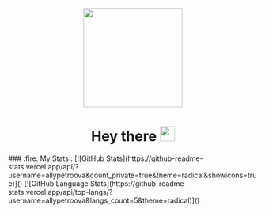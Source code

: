 <div id="header" >
  <div align="center">
    <img src="https://media3.giphy.com/media/v1.Y2lkPTc5MGI3NjExODZscnU5Zm1nNW9kNHZjc2ZwYmdoMG40NzRsM3Rpb3JtNHFyc2plciZlcD12MV9pbnRlcm5hbF9naWZfYnlfaWQmY3Q9Zw/L1R1tvI9svkIWwpVYr/giphy.webp" width="200"/>
    <h1>
      Hey there
      <img src="https://media.giphy.com/media/hvRJCLFzcasrR4ia7z/giphy.gif" width="30px"/>
    </h1>
  </div>
  ### :fire: My Stats :
  [![GitHub Stats](https://github-readme-stats.vercel.app/api/?username=allypetroova&count_private=true&theme=radical&showicons=true)]()
  [![GitHub Language Stats](https://github-readme-stats.vercel.app/api/top-langs/?username=allypetroova&langs_count=5&theme=radical)]()
</div>
